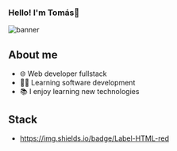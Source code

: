 ### Hello! I'm Tomás👋
![banner](https://github.com/TomasB-Dev/TomasB-Dev/assets/152812185/866322d2-4787-4e81-91a4-33581d079c02)
## About me
- 🌐 Web developer fullstack
- 👨‍💻 Learning software development
- 📚 I enjoy learning new technologies
 
## Stack
- https://img.shields.io/badge/Label-HTML-red


<!--
**TomasB-Dev/TomasB-Dev** is a ✨ _special_ ✨ repository because its `README.md` (this file) appears on your GitHub profile.

Here are some ideas to get you started:

- 🔭 I’m currently working on ...
- 🌱 I’m currently learning ...
- 👯 I’m looking to collaborate on ...
- 🤔 I’m looking for help with ...
- 💬 Ask me about ...
- 📫 How to reach me: ...
- 😄 Pronouns: ...
- ⚡ Fun fact: ...
-->
